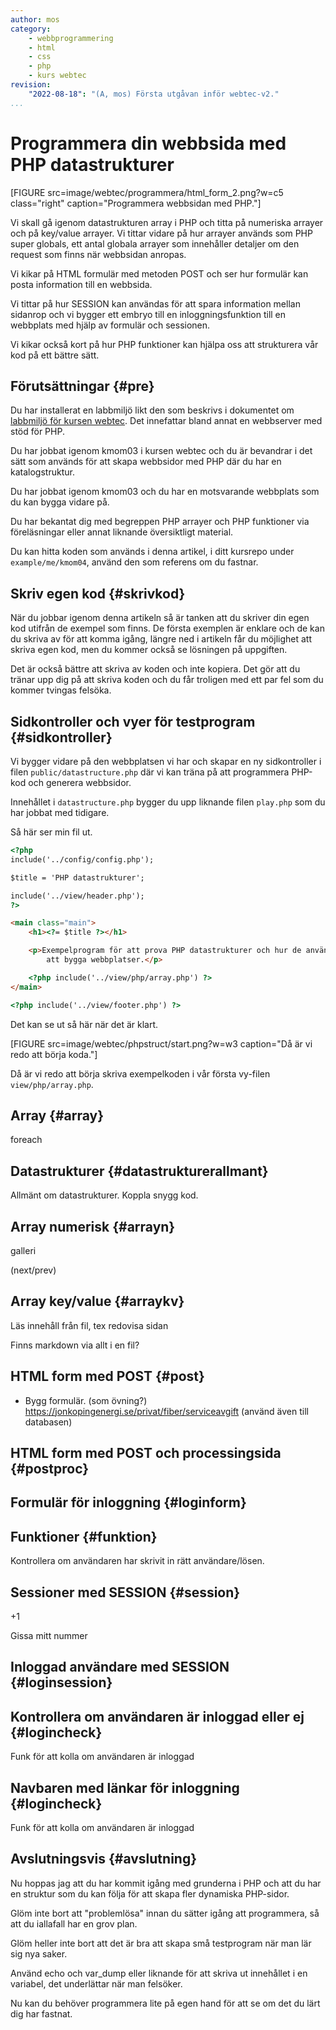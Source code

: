 ```yaml
---
author: mos
category:
    - webbprogrammering
    - html
    - css
    - php
    - kurs webtec
revision:
    "2022-08-18": "(A, mos) Första utgåvan inför webtec-v2."
...
```

Programmera din webbsida med PHP datastrukturer
==================================

[FIGURE src=image/webtec/programmera/html_form_2.png?w=c5 class="right" caption="Programmera webbsidan med PHP."]

Vi skall gå igenom datastrukturen array i PHP och titta på numeriska arrayer och på key/value arrayer. Vi tittar vidare på hur arrayer används som PHP super globals, ett antal globala arrayer som innehåller detaljer om den request som finns när webbsidan anropas.

Vi kikar på HTML formulär med metoden POST och ser hur formulär kan posta information till en webbsida.

Vi tittar på hur SESSION kan användas för att spara information mellan sidanrop och vi bygger ett embryo till en inloggningsfunktion till en webbplats med hjälp av formulär och sessionen.

Vi kikar också kort på hur PHP funktioner kan hjälpa oss att strukturera vår kod på ett bättre sätt.

<!--more-->



Förutsättningar {#pre}
---------------------------------

Du har installerat en labbmiljö likt den som beskrivs i dokumentet om [labbmiljö för kursen webtec](kurser/webtec-v2/installera-labbmiljo). Det innefattar bland annat en webbserver med stöd för PHP.

Du har jobbat igenom kmom03 i kursen webtec och du är bevandrar i det sätt som används för att skapa webbsidor med PHP där du har en katalogstruktur.

Du har jobbat igenom kmom03 och du har en motsvarande webbplats som du kan bygga vidare på.

Du har bekantat dig med begreppen PHP arrayer och PHP funktioner via föreläsningar eller annat liknande översiktligt material.

Du kan hitta koden som används i denna artikel, i ditt kursrepo under `example/me/kmom04`, använd den som referens om du fastnar.



<!--
Översikt av artikeln {#video}
---------------------------------

Det finns en videoserie som visar hur jag själv jobbar igenom artikeln. Du kan titta igenom videoserien samtidigt som du själv jobbar igenom artikeln.

Du hittar spellistan för videoserien under "[Skapa en webbsida med HTML, CSS och PHP](https://www.youtube.com/playlist?list=PLKtP9l5q3ce8WodX3eGvV1CO8wQEuI85C)".

[YOUTUBE src="XXX" list="PLKtP9l5q3ce8WodX3eGvV1CO8wQEuI85C" width=700 caption="Videoserie som ger dig en översikt och genomgång av artikeln."]
-->



Skriv egen kod {#skrivkod}
---------------------------------

När du jobbar igenom denna artikeln så är tanken att du skriver din egen kod utifrån de exempel som finns. De första exemplen är enklare och de kan du skriva av för att komma igång, längre ned i artikeln får du möjlighet att skriva egen kod, men du kommer också se lösningen på uppgiften.

Det är också bättre att skriva av koden och inte kopiera. Det gör att du tränar upp dig på att skriva koden och du får troligen med ett par fel som du kommer tvingas felsöka.



Sidkontroller och vyer för testprogram {#sidkontroller}
---------------------------------

Vi bygger vidare på den webbplatsen vi har och skapar en ny sidkontroller i filen `public/datastructure.php` där vi kan träna på att programmera PHP-kod och generera webbsidor.

Innehållet i `datastructure.php` bygger du upp liknande filen `play.php` som du har jobbat med tidigare.

Så här ser min fil ut.

```html
<?php
include('../config/config.php');

$title = 'PHP datastrukturer';

include('../view/header.php');
?>

<main class="main">
    <h1><?= $title ?></h1>

    <p>Exempelprogram för att prova PHP datastrukturer och hur de används för 
        att bygga webbplatser.</p>

    <?php include('../view/php/array.php') ?>
</main>

<?php include('../view/footer.php') ?>
```

Det kan se ut så här när det är klart.

[FIGURE src=image/webtec/phpstruct/start.png?w=w3 caption="Då är vi redo att börja koda."]

Då är vi redo att börja skriva exempelkoden i vår första vy-filen `view/php/array.php`.



Array {#array}
---------------------------------

foreach



Datastrukturer {#datastrukturerallmant}
---------------------------------

Allmänt om datastrukturer.
Koppla snygg kod.



Array numerisk {#arrayn}
---------------------------------

galleri

(next/prev)



Array key/value {#arraykv}
---------------------------------

Läs innehåll från fil, tex redovisa sidan

Finns markdown via allt i en fil?



HTML form med POST {#post}
---------------------------------

* Bygg formulär. (som övning?)
https://jonkopingenergi.se/privat/fiber/serviceavgift (använd även till databasen)


HTML form med POST och processingsida {#postproc}
---------------------------------


Formulär för inloggning {#loginform}
---------------------------------


Funktioner {#funktion}
---------------------------------

Kontrollera om användaren har skrivit in rätt användare/lösen.


Sessioner med SESSION {#session}
---------------------------------

+1

Gissa mitt nummer


Inloggad användare med SESSION {#loginsession}
---------------------------------



Kontrollera om användaren är inloggad eller ej {#logincheck}
---------------------------------

Funk för att kolla om användaren är inloggad



Navbaren med länkar för inloggning {#logincheck}
---------------------------------

Funk för att kolla om användaren är inloggad







Avslutningsvis {#avslutning}
--------------------------------------

Nu hoppas jag att du har kommit igång med grunderna i PHP och att du har en struktur som du kan följa för att skapa fler dynamiska PHP-sidor.

Glöm inte bort att "problemlösa" innan du sätter igång att programmera, så att du iallafall har en grov plan.

Glöm heller inte bort att det är bra att skapa små testprogram när man lär sig nya saker.

Använd echo och var_dump eller liknande för att skriva ut innehållet i en variabel, det underlättar när man felsöker.

Nu kan du behöver programmera lite på egen hand för att se om det du lärt dig har fastnat.
